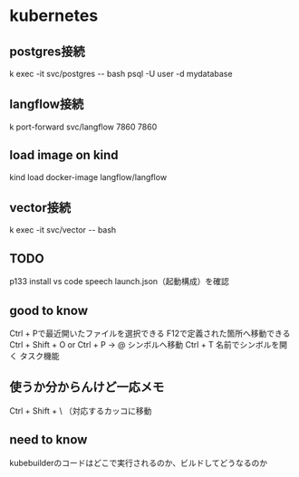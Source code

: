 # kubernetes

## postgres接続
k exec -it svc/postgres -- bash
psql -U user -d mydatabase

## langflow接続
k port-forward svc/langflow 7860 7860

## load image on kind
kind load docker-image langflow/langflow

## vector接続
k exec -it svc/vector -- bash

## TODO
p133 install vs code speech
launch.json（起動構成）を確認

## good to know
Ctrl + Pで最近開いたファイルを選択できる
F12で定義された箇所へ移動できる
Ctrl + Shift + O or Ctrl + P → @ シンボルへ移動
Ctrl + T 名前でシンボルを開く
タスク機能


## 使うか分からんけど一応メモ
Ctrl + Shift + \ （対応するカッコに移動

## need to know
kubebuilderのコードはどこで実行されるのか、ビルドしてどうなるのか
